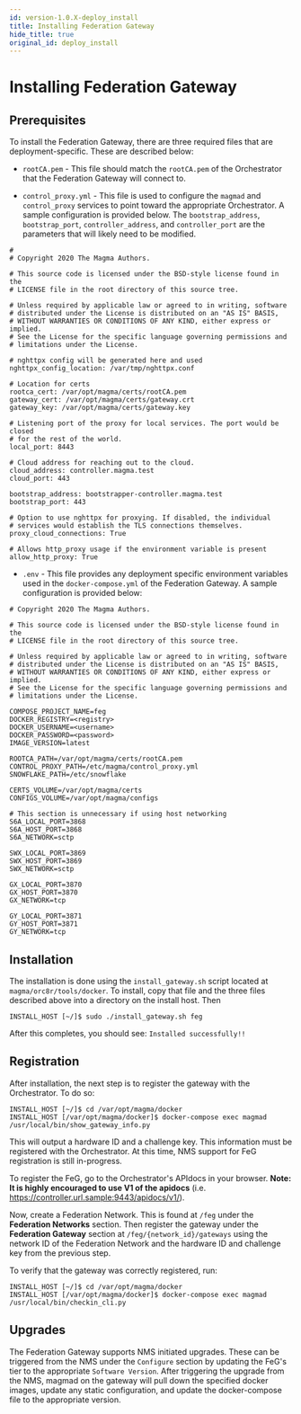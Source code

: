 ```yaml
---
id: version-1.0.X-deploy_install
title: Installing Federation Gateway
hide_title: true
original_id: deploy_install
---
```

# Installing Federation Gateway

## Prerequisites

To install the Federation Gateway, there are three required files that are
deployment-specific. These are described below:

* `rootCA.pem` - This file should match the `rootCA.pem` of the Orchestrator
that the Federation Gateway will connect to.

* `control_proxy.yml` - This file is used to configure the `magmad`
and `control_proxy` services to point toward the appropriate Orchestrator.
A sample configuration is provided below. The `bootstrap_address`,
`bootstrap_port`, `controller_address`, and `controller_port` are the
parameters that will likely need to be modified.

```
#
# Copyright 2020 The Magma Authors.

# This source code is licensed under the BSD-style license found in the
# LICENSE file in the root directory of this source tree.

# Unless required by applicable law or agreed to in writing, software
# distributed under the License is distributed on an "AS IS" BASIS,
# WITHOUT WARRANTIES OR CONDITIONS OF ANY KIND, either express or implied.
# See the License for the specific language governing permissions and
# limitations under the License.

# nghttpx config will be generated here and used
nghttpx_config_location: /var/tmp/nghttpx.conf

# Location for certs
rootca_cert: /var/opt/magma/certs/rootCA.pem
gateway_cert: /var/opt/magma/certs/gateway.crt
gateway_key: /var/opt/magma/certs/gateway.key

# Listening port of the proxy for local services. The port would be closed
# for the rest of the world.
local_port: 8443

# Cloud address for reaching out to the cloud.
cloud_address: controller.magma.test
cloud_port: 443

bootstrap_address: bootstrapper-controller.magma.test
bootstrap_port: 443

# Option to use nghttpx for proxying. If disabled, the individual
# services would establish the TLS connections themselves.
proxy_cloud_connections: True

# Allows http_proxy usage if the environment variable is present
allow_http_proxy: True
```

* `.env` - This file provides any deployment specific environment variables used
in the `docker-compose.yml` of the Federation Gateway. A sample configuration
is provided below:

```
# Copyright 2020 The Magma Authors.

# This source code is licensed under the BSD-style license found in the
# LICENSE file in the root directory of this source tree.

# Unless required by applicable law or agreed to in writing, software
# distributed under the License is distributed on an "AS IS" BASIS,
# WITHOUT WARRANTIES OR CONDITIONS OF ANY KIND, either express or implied.
# See the License for the specific language governing permissions and
# limitations under the License.

COMPOSE_PROJECT_NAME=feg
DOCKER_REGISTRY=<registry>
DOCKER_USERNAME=<username>
DOCKER_PASSWORD=<password>
IMAGE_VERSION=latest

ROOTCA_PATH=/var/opt/magma/certs/rootCA.pem
CONTROL_PROXY_PATH=/etc/magma/control_proxy.yml
SNOWFLAKE_PATH=/etc/snowflake

CERTS_VOLUME=/var/opt/magma/certs
CONFIGS_VOLUME=/var/opt/magma/configs

# This section is unnecessary if using host networking
S6A_LOCAL_PORT=3868
S6A_HOST_PORT=3868
S6A_NETWORK=sctp

SWX_LOCAL_PORT=3869
SWX_HOST_PORT=3869
SWX_NETWORK=sctp

GX_LOCAL_PORT=3870
GX_HOST_PORT=3870
GX_NETWORK=tcp

GY_LOCAL_PORT=3871
GY_HOST_PORT=3871
GY_NETWORK=tcp
```

## Installation

The installation is done using the `install_gateway.sh` script located at
`magma/orc8r/tools/docker`. To install, copy that file and the three files
described above into a directory on the install host. Then

```console
INSTALL_HOST [~/]$ sudo ./install_gateway.sh feg
```

After this completes, you should see: `Installed successfully!!`

## Registration

After installation, the next step is to register the gateway with the Orchestrator.
To do so:

```console
INSTALL_HOST [~/]$ cd /var/opt/magma/docker
INSTALL_HOST [/var/opt/magma/docker]$ docker-compose exec magmad /usr/local/bin/show_gateway_info.py
```

This will output a hardware ID and a challenge key. This information must be
registered with the Orchestrator. At this time, NMS support for FeG
registration is still in-progress.

To register the FeG, go to the Orchestrator's APIdocs in your browser.
**Note: It is highly encouraged to use V1 of the apidocs**
(i.e. https://controller.url.sample:9443/apidocs/v1/).

Now, create a Federation Network. This is found at `/feg` under the
**Federation Networks** section. Then register the gateway under the
**Federation Gateway** section at `/feg/{network_id}/gateways` using the
network ID of the Federation Network and the hardware ID and challenge key
from the previous step.

To verify that the gateway was correctly registered, run:

```console
INSTALL_HOST [~/]$ cd /var/opt/magma/docker
INSTALL_HOST [/var/opt/magma/docker]$ docker-compose exec magmad /usr/local/bin/checkin_cli.py
```

## Upgrades

The Federation Gateway supports NMS initiated upgrades. These can be triggered
from the NMS under the `Configure` section by updating the FeG's tier to the
appropriate `Software Version`. After triggering the upgrade from the NMS,
magmad on the gateway will pull down the specified docker images,
update any static configuration, and update the docker-compose file to the
appropriate version.
